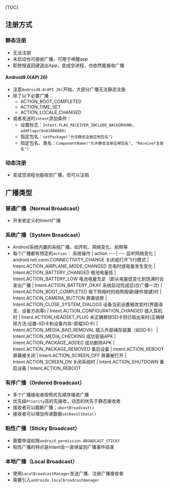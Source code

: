 [TOC]

## 注册方式
### 静态注册
* 无法注销
* 未启动也可接收广播，可用于唤醒app
* 即使按返回键退出App，变成空进程，也依然能接收广播

#### Android8.0(API 26)
* 注意`Android8.0(API 26)`开始，大部分广播无法静态注册
* 除了以下必要广播：
	* ACTION_BOOT_COMPLETED
	* ACTION_TIME_SET
	* ACTION_LOCALE_CHANGED
* 或者发送时`intent`添加条件：
	* 设置标志：`Intent.FLAG_RECEIVER_INCLUDE_BACKGROUND`，`addFlags(0x01000000)`
	* 指定包名：`setPackage("允许静态注册应用包名")`
	* 指定包名、类名：`ComponentName("允许静态注册应用包名", "Receiver全类名")`

### 动态注册
* 变成空进程也能收到广播，但可以注销

## 广播类型
### 普通广播（Normal Broadcast）
* 开发者定义的Intent广播

### 系统广播（System Broadcast）
* Android系统内置的系统广播，如开机、网络变化、拍照等
* 每个广播都有特定的`action`：
系统操作 | action
--- | ---
监听网络变化 | android.net.conn.CONNECTIVITY_CHANGE
关闭或打开飞行模式 | Intent.ACTION_AIRPLANE_MODE_CHANGED
充电时或电量发生变化 | Intent.ACTION_BATTERY_CHANGED
电池电量低 | Intent.ACTION_BATTERY_LOW
电池电量充足（即从电量低变化到饱满时会发出广播	 | Intent.ACTION_BATTERY_OKAY
系统启动完成后(仅广播一次) | Intent.ACTION_BOOT_COMPLETED
按下照相时的拍照按键(硬件按键)时 | Intent.ACTION_CAMERA_BUTTON
屏幕锁屏 | Intent.ACTION_CLOSE_SYSTEM_DIALOGS
设备当前设置被改变时(界面语言、设备方向等) | Intent.ACTION_CONFIGURATION_CHANGED
插入耳机时 | Intent.ACTION_HEADSET_PLUG
未正确移除SD卡但已取出来时(正确移除方法:设置–SD卡和设备内存–卸载SD卡) | Intent.ACTION_MEDIA_BAD_REMOVAL
插入外部储存装置（如SD卡） | Intent.ACTION_MEDIA_CHECKING
成功安装APK | Intent.ACTION_PACKAGE_ADDED
成功删除APK | Intent.ACTION_PACKAGE_REMOVED
重启设备 | Intent.ACTION_REBOOT
屏幕被关闭 | Intent.ACTION_SCREEN_OFF
屏幕被打开 | Intent.ACTION_SCREEN_ON
关闭系统时 | Intent.ACTION_SHUTDOWN
重启设备 | Intent.ACTION_REBOOT

### 有序广播（Ordered Broadcast）
* 多个广播接收者按照优先顺序接收广播
* 优先级`Priority`高的先接收，动态的优先于静态接收者
* 接收者可以截断广播：`abortBroadcast()`
* 接收者可以增加传递数据`setResultData()`

### 粘性广播（Sticky Broadcast）
* 需要申请权限`android.permission.BROADCAST_STICKY`
* 粘性广播的特点是Intent会一直保留到广播事件结束

### 本地广播（Local Broadcast）
* 使用`LocalBroadcastManager`发送广播、注册广播接收者
* 需要引入`androidx.localbroadcastmanager`